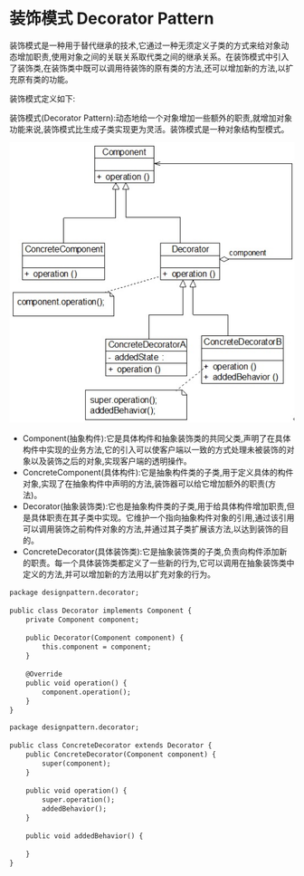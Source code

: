 # 装饰模式 Decorator Pattern

装饰模式是一种用于替代继承的技术,它通过一种无须定义子类的方式来给对象动态增加职责,使用对象之间的关联关系取代类之间的继承关系。在装饰模式中引入了装饰类,在装饰类中既可以调用待装饰的原有类的方法,还可以增加新的方法,以扩充原有类的功能。

装饰模式定义如下:

装饰模式\(Decorator Pattern\):动态地给一个对象增加一些额外的职责,就增加对象功能来说,装饰模式比生成子类实现更为灵活。装饰模式是一种对象结构型模式。

![](../.gitbook/assets/decoratorpattern.png)

* Component\(抽象构件\):它是具体构件和抽象装饰类的共同父类,声明了在具体构件中实现的业务方法,它的引入可以使客户端以一致的方式处理未被装饰的对象以及装饰之后的对象,实现客户端的透明操作。
* ConcreteComponent\(具体构件\):它是抽象构件类的子类,用于定义具体的构件对象,实现了在抽象构件中声明的方法,装饰器可以给它增加额外的职责\(方法\)。
* Decorator\(抽象装饰类\):它也是抽象构件类的子类,用于给具体构件增加职责,但是具体职责在其子类中实现。它维护一个指向抽象构件对象的引用,通过该引用可以调用装饰之前构件对象的方法,并通过其子类扩展该方法,以达到装饰的目的。
* ConcreteDecorator\(具体装饰类\):它是抽象装饰类的子类,负责向构件添加新的职责。每一个具体装饰类都定义了一些新的行为,它可以调用在抽象装饰类中定义的方法,并可以增加新的方法用以扩充对象的行为。

```text
package designpattern.decorator;

public class Decorator implements Component {
    private Component component;

    public Decorator(Component component) {
        this.component = component;
    }

    @Override
    public void operation() {
        component.operation();
    }
}
```

```text
package designpattern.decorator;

public class ConcreteDecorator extends Decorator {
    public ConcreteDecorator(Component component) {
        super(component);
    }

    public void operation() {
        super.operation();
        addedBehavior();
    }

    public void addedBehavior() {

    }
}
```

